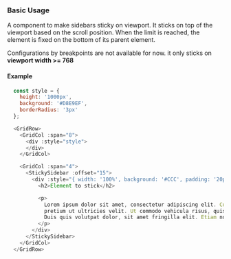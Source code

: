 ### Basic Usage
A component to make sidebars sticky on viewport. It sticks on top of the viewport based on the
scroll position. When the limit is reached, the element is fixed on the bottom of its parent
element.

Configurations by breakpoints are not available for now. it only sticks on **viewport width >= 768**

#### Example

```js
  const style = {
    height: '1000px',
    background: '#D8E9EF',
    borderRadius: '3px'
  };

  <GridRow>
    <GridCol :span="8">
      <div :style="style">
      </div>
    </GridCol>

    <GridCol :span="4">
      <StickySidebar :offset="15">
        <div :style="{ width: '100%', background: '#CCC', padding: '20px', borderRadius: '3px' }">
          <h2>Element to stick</h2>

          <p>
            Lorem ipsum dolor sit amet, consectetur adipiscing elit. Curabitur at massa ut ex
            pretium ut ultricies velit. Ut commodo vehicula risus, quis vehicula metus tincidunt eget.
            Duis quis volutpat dolor, sit amet fringilla elit. Etiam non vestibulum dui. Pellentesque
          </p>
        </div>
      </StickySidebar>
    </GridCol>
  </GridRow>
```
